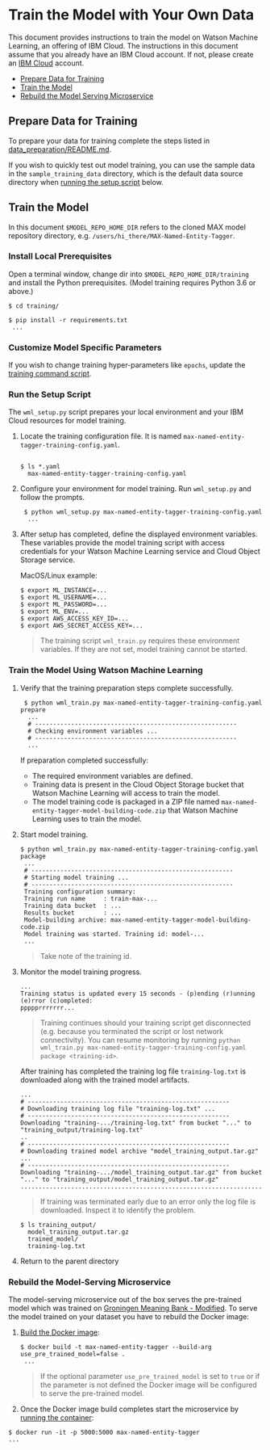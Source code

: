 # Train the Model with Your Own Data

This document provides instructions to train the model on Watson Machine Learning, an offering of IBM Cloud. The instructions in this document assume that you already have an IBM Cloud account. If not, please create an [IBM Cloud](https://ibm.biz/Bdz2XM) account.

- [Prepare Data for Training](#prepare-data-for-training)
- [Train the Model](#train-the-model)
- [Rebuild the Model Serving Microservice](#rebuild-the-model-serving-microservice)

## Prepare Data for Training

To prepare your data for training complete the steps listed in [data_preparation/README.md](data_preparation/README.md).

If you wish to quickly test out model training, you can use the sample data in the `sample_training_data` directory, which is the default data source directory when [running the setup script](#run-the-setup-script) below.

## Train the Model

In this document `$MODEL_REPO_HOME_DIR` refers to the cloned MAX model repository directory, e.g. `/users/hi_there/MAX-Named-Entity-Tagger`.

### Install Local Prerequisites

Open a terminal window, change dir into `$MODEL_REPO_HOME_DIR/training` and install the Python prerequisites. (Model training requires Python 3.6 or above.)

   ```
   $ cd training/

   $ pip install -r requirements.txt
    ...
   ```

### Customize Model Specific Parameters

If you wish to change training hyper-parameters like `epochs`, update the [training command script](https://github.com/IBM/MAX-Named-Entity-Tagger/blob/training/training/training_code/train-max-model.sh#L100).

### Run the Setup Script

The `wml_setup.py` script prepares your local environment and your IBM Cloud resources for model training.

1. Locate the training configuration file. It is named `max-named-entity-tagger-training-config.yaml`.

   ```

   $ ls *.yaml
     max-named-entity-tagger-training-config.yaml
   ```

1. Configure your environment for model training. Run `wml_setup.py` and follow the prompts.

   ```
    $ python wml_setup.py max-named-entity-tagger-training-config.yaml
     ...
   ```
   
1. After setup has completed, define the displayed environment variables. These variables provide the model training script with access credentials for your Watson Machine Learning service and Cloud Object Storage service.

   MacOS/Linux example:

   ```
   $ export ML_INSTANCE=...
   $ export ML_USERNAME=...
   $ export ML_PASSWORD=...
   $ export ML_ENV=...
   $ export AWS_ACCESS_KEY_ID=...
   $ export AWS_SECRET_ACCESS_KEY=...
   ```
   
   > The training script `wml_train.py` requires these environment variables. If they are not set, model training cannot be started.

### Train the Model Using Watson Machine Learning

1. Verify that the training preparation steps complete successfully.

   ```
    $ python wml_train.py max-named-entity-tagger-training-config.yaml prepare
     ...
     # --------------------------------------------------------
     # Checking environment variables ...
     # --------------------------------------------------------
     ...
   ```

   If preparation completed successfully:

    - The required environment variables are defined.
    - Training data is present in the Cloud Object Storage bucket that Watson Machine Learning will access to train the model.
    - The model training code is packaged in a ZIP file named `max-named-entity-tagger-model-building-code.zip` that Watson Machine Learning uses to train the model.

1. Start model training.

   ```
   $ python wml_train.py max-named-entity-tagger-training-config.yaml package
    ...
    # --------------------------------------------------------
    # Starting model training ...
    # --------------------------------------------------------
    Training configuration summary:
    Training run name     : train-max-...
    Training data bucket  : ...
    Results bucket        : ...
    Model-building archive: max-named-entity-tagger-model-building-code.zip
    Model training was started. Training id: model-...
    ...
   ```
   
    > Take note of the training id.

1. Monitor the model training progress.

   ```
   ...
   Training status is updated every 15 seconds - (p)ending (r)unning (e)rror (c)ompleted: 
   ppppprrrrrrr...
   ```

   > Training continues should your training script get disconnected (e.g. because you terminated the script or lost network connectivity). You can resume monitoring by running `python wml_train.py max-named-entity-tagger-training-config.yaml package <training-id>`.

   After training has completed the training log file `training-log.txt` is downloaded along with the trained model artifacts.

   ```
   ...
   # --------------------------------------------------------
   # Downloading training log file "training-log.txt" ...
   # --------------------------------------------------------
   Downloading "training-.../training-log.txt" from bucket "..." to "training_output/training-log.txt"
   ..
   # --------------------------------------------------------
   # Downloading trained model archive "model_training_output.tar.gz" ...
   # --------------------------------------------------------
   Downloading "training-.../model_training_output.tar.gz" from bucket "..." to "training_output/model_training_output.tar.gz"
   ....................................................................................
   ```

   > If training was terminated early due to an error only the log file is downloaded. Inspect it to identify the problem.

   ```
   $ ls training_output/
     model_training_output.tar.gz
     trained_model/
     training-log.txt
   ```

1. Return to the parent directory

### Rebuild the Model-Serving Microservice

The model-serving microservice out of the box serves the pre-trained model which was trained on [Groningen Meaning Bank - Modified](https://github.com/IBM/MAX-Named-Entity-Tagger#ibm-developer-model-asset-exchange-named-entity-tagger). To serve the model trained on your dataset you have to rebuild the Docker image:

1. [Build the Docker image](https://docs.docker.com/engine/reference/commandline/build/):

   ```
   $ docker build -t max-named-entity-tagger --build-arg use_pre_trained_model=false .
    ...
   ```
   
   > If the optional parameter `use_pre_trained_model` is set to `true` or if the parameter is not defined the Docker image will be configured to serve the pre-trained model.
   
1. Once the Docker image build completes start the microservice by [running the container](https://docs.docker.com/engine/reference/commandline/run/):
 
 ```
 $ docker run -it -p 5000:5000 max-named-entity-tagger
 ...
 ```
